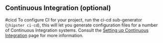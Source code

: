 ## Continuous Integration (optional)
#cicd
To configure CI for your project, run the ci-cd sub-generator (`jhipster ci-cd`), this will let you generate
configuration files for a number of Continuous Integration systems. Consult the [Setting up Continuous Integration][]
page for more information.

[jhipster homepage and latest documentation]: https://www.jhipster.tech

[jhipster 7.8.1 archive]: https://www.jhipster.tech

[using jhipster in development]: https://www.jhipster.tech/development/

[service discovery and configuration with the jhipster-registry]: https://www.jhipster.tech/microservices-architecture/#jhipster-registry

[using docker and docker-compose]: https://www.jhipster.tech/docker-compose

[using jhipster in production]: https://www.jhipster.tech/production/

[running tests page]: https://www.jhipster.tech/running-tests/

[code quality page]: https://www.jhipster.tech/code-quality/

[setting up continuous integration]: https://www.jhipster.tech/setting-up-ci/

[node.js]: https://nodejs.org/

[npm]: https://www.npmjs.com/

[webpack]: https://webpack.github.io/

[browsersync]: https://www.browsersync.io/

[jest]: https://facebook.github.io/jest/

[cypress]: https://www.cypress.io/

[leaflet]: https://leafletjs.com/

[definitelytyped]: https://definitelytyped.org/

[angular cli]: https://cli.angular.io/

[gatling]: https://gatling.io/

